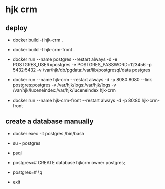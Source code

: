 # hjk crm

## deploy

* docker build -t hjk-crm .

* docker build -t hjk-crm-front .

* docker run --name postgres --restart always -d -e POSTGRES_USER=postgres -e POSTGRES_PASSWORD=123456 -p 5432:5432 -v /var/hjk/db/pgdata:/var/lib/postgresql/data postgres

* docker run --name hjk-crm --restart always -d -p 8080:8080 --link postgres:postgres -v /var/hjk/logs:/var/hjk/logs -v /var/hjk/luceneindex:/var/hjk/luceneindex hjk-crm

* docker run --name hjk-crm-front --restart always -d -p 80:80 hjk-crm-front


## create a database manually

* docker exec -it postgres /bin/bash

* su - postgres

* psql

* postgres=# CREATE database hjkcrm owner postgres;

* postgres=# \q

* exit